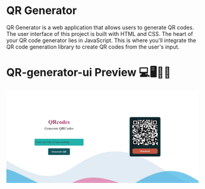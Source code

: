 # QR Generator

QR Generator is a web application that allows users to generate QR codes. The user interface of this project is built with HTML and CSS. The heart of your QR code generator lies in JavaScript. This is where you'll integrate the QR code generation library to create QR codes from the user's input.

# QR-generator-ui Preview 💻🖥️🧑‍💻

![Preview of QR Generator UI](images/preview.png)

